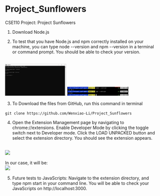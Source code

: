 # Project_Sunflowers
CSE110 Project: Project Sunflowers




1.	Download Node.js

2.	To test that you have Node.js and npm correctly installed on your machine, you can type node --version and npm --version in a terminal or command prompt. You should be able to check your version.
<br>
<img src="./assets/Instruction_0.png" style="width:200px;" >
<img src="./assets/Instruction_1.png" style="width:200px;" >

3. To Download the files from GitHub, run this command in terminal


```git clone https://github.com/Wenxiao-Li/Project_Sunflowers```


4. Open the Extension Management page by navigating to chrome://extensions. Enable Developer Mode by clicking the toggle switch next to Developer mode. Click the LOAD UNPACKED button and select the extension directory. You should see the extension appears.

<br>
<img src="./assets/Instruction_2.png" style="width:200px;" >

In our case, it will be:
<br>
<img src="./assets/Instruction_3.png" style="width:200px;" >


5. Future tests to JavaScripts: Navigate to the extension directory, and type npm start in your command line. You will be able to check your JavaScripts on http://localhost:3000.


